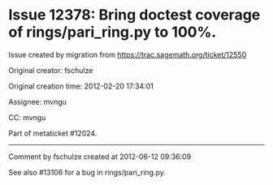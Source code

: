# Issue 12378: Bring doctest coverage of rings/pari_ring.py to 100%.

Issue created by migration from https://trac.sagemath.org/ticket/12550

Original creator: fschulze

Original creation time: 2012-02-20 17:34:01

Assignee: mvngu

CC:  mvngu

Part of metaticket #12024.


---

Comment by fschulze created at 2012-06-12 09:36:09

See also #13106 for a bug in rings/pari_ring.py.
